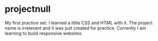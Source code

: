 # projectnull
My first practice set. I learned a little CSS and HTML with it. The project name is irrelevant and it was just created for practice. Currently I am learning to build responsive websites.
